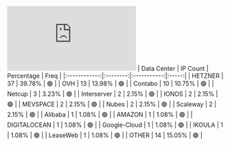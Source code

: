 ![Diagramm](https://github.com/obajay/StateSync-snapshots/blob/main/Projects/Planq/1/README.md)
| Data Center | IP Count | Percentage | Freq |
|:------------:|:--------:|:-----------:|:-----:|
| HETZNER | 37 | 39.78% | 🟢 |
| OVH | 13 | 13.98% | 🟢 |
| Contabo | 10 | 10.75% | 🟢 |
| Netcup | 3 | 3.23% | 🟢 |
| Interserver | 2 | 2.15% | 🟢 |
| IONOS | 2 | 2.15% | 🟢 |
| MEVSPACE | 2 | 2.15% | 🟢 |
| Nubes | 2 | 2.15% | 🟢 |
| Scaleway | 2 | 2.15% | 🟢 |
| Alibaba | 1 | 1.08% | 🟢 |
| AMAZON | 1 | 1.08% | 🟢 |
| DIGITALOCEAN | 1 | 1.08% | 🟢 |
| Google-Cloud | 1 | 1.08% | 🟢 |
| IKOULA | 1 | 1.08% | 🟢 |
| LeaseWeb | 1 | 1.08% | 🟢 |
| OTHER | 14 | 15.05% | 🟢 |